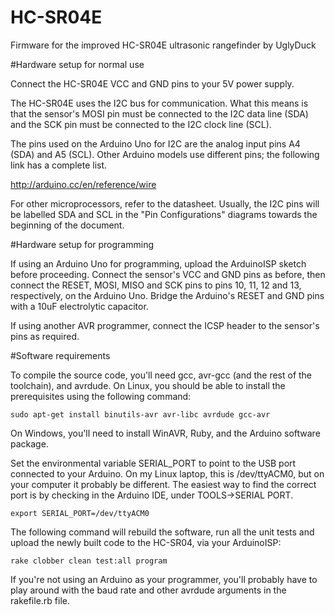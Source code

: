 HC-SR04E
========

Firmware for the improved HC-SR04E ultrasonic rangefinder by UglyDuck

#Hardware setup for normal use

Connect the HC-SR04E VCC and GND pins to your 5V power supply.

The HC-SR04E uses the I2C bus for communication. What this means is that
the sensor's MOSI pin must be connected to the I2C data line (SDA) and
the SCK pin must be connected to the I2C clock line (SCL).

The pins used on the Arduino Uno for I2C are the analog input pins A4
(SDA) and A5 (SCL). Other Arduino models use different pins; the 
following link has a complete list.

http://arduino.cc/en/reference/wire

For other microprocessors, refer to the datasheet. Usually, the I2C pins
will be labelled SDA and SCL in the "Pin Configurations" diagrams
towards the beginning of the document.

#Hardware setup for programming

If using an Arduino Uno for programming, upload the ArduinoISP sketch
before proceeding. Connect the sensor's VCC and GND pins as before, 
then connect the RESET, MOSI, MISO and SCK pins to pins 10, 11, 12 
and 13, respectively, on the Arduino Uno. Bridge the Arduino's RESET
and GND pins with a 10uF electrolytic capacitor.

If using another AVR programmer, connect the ICSP header to the sensor's
pins as required.

#Software requirements

To compile the source code, you'll need gcc, avr-gcc (and the rest of
the toolchain), and avrdude. On Linux, you should be able to install 
the prerequisites using the following command:

    sudo apt-get install binutils-avr avr-libc avrdude gcc-avr

On Windows, you'll need to install WinAVR, Ruby, and the Arduino 
software package.

Set the environmental variable SERIAL_PORT to point to the USB port
connected to your Arduino. On my Linux laptop, this is /dev/ttyACM0,
but on your computer it probably be different. The easiest way to
find the correct port is by checking in the Arduino IDE, under 
TOOLS->SERIAL PORT.

    export SERIAL_PORT=/dev/ttyACM0

The following command will rebuild the software, run all the unit tests
and upload the newly built code to the HC-SR04, via your ArduinoISP:

    rake clobber clean test:all program

If you're not using an Arduino as your programmer, you'll probably have
to play around with the baud rate and other avrdude arguments in the
rakefile.rb file.
